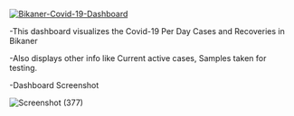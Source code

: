 [![Bikaner-Covid-19-Dashboard](https://static.streamlit.io/badges/streamlit_badge_black_white.svg)](https://share.streamlit.io/vivek20dadhich/bikaner-covid-19-dashboard/main/bikaner-covid-app.py)

-This dashboard visualizes the Covid-19 Per Day Cases and Recoveries in Bikaner

-Also displays other info like Current active cases, Samples taken for testing.

-Dashboard Screenshot

![Screenshot (377)](https://user-images.githubusercontent.com/22216569/118272672-97f4aa00-b4e0-11eb-8f06-c33d594d815b.png)
